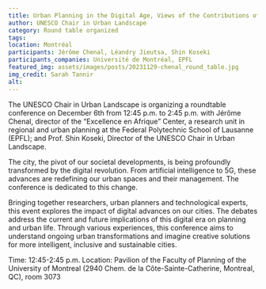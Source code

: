 ```yaml
---
title: Urban Planning in the Digital Age, Views of the Contributions of Research in Planning
author: UNESCO Chair in Urban Landscape
category: Round table organized
tags: 
location: Montréal
participants: Jérôme Chenal, Léandry Jieutsa, Shin Koseki 
participants_companies: Université de Montréal, EPFL
featured_img: assets/images/posts/20231129-chenal_round_table.jpg
img_credit: Sarah Tannir
alt:
---
```

The UNESCO Chair in Urban Landscape is organizing a roundtable conference on December 6th from 12:45 p.m. to 2:45 p.m. with Jérôme Chenal, director of the “Excellence en Afrique” Center, a research unit in regional and urban planning at the Federal Polytechnic School of Lausanne (EPFL); and Prof. Shin Koseki, Director of the UNESCO Chair in Urban Landscape.

The city, the pivot of our societal developments, is being profoundly transformed by the digital revolution. From artificial intelligence to 5G, these advances are redefining our urban spaces and their management. The conference is dedicated to this change.

Bringing together researchers, urban planners and technological experts, this event explores the impact of digital advances on our cities. The debates address the current and future implications of this digital era on planning and urban life. Through various experiences, this conference aims to understand ongoing urban transformations and imagine creative solutions for more intelligent, inclusive and sustainable cities.

Time: 12:45-2:45 p.m.
Location: Pavilion of the Faculty of Planning of the University of Montreal (2940 Chem. de la Côte-Sainte-Catherine, Montreal, QC), room 3073
